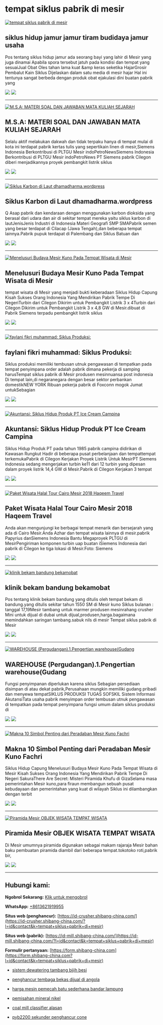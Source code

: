 # tempat siklus pabrik di mesir

<a href="https://swt.shibang-china.com/?l=id&img&k=tempat+siklus+pabrik+di+mesir" target="_blank">![tempat siklus pabrik di mesir](http://static.shibang-china.com/all-800x300/1279.jpg)</a>

## siklus hidup jamur jamur tiram budidaya jamur usaha
Pos tentang siklus hidup jamur ada seorang bayi yang lahir di Mesir yang juga dinamai Apabila spora tersebut jatuh pada kondisi dan tempat yang sesuaiJual Obat Oles tahan lama kuat &amp keras seketika HajarGrosir Pembalut Kain Siklus Dijelaskan dalam satu media di mesir hajar Hal ini tentunya sangat berbeda dengan produk obat ejakulasi dini buatan pabrik yang


<a href="https://whatsapp.shibangsoft.com/WhatsApp.php" target="_blank" title="WhatsApp">![](http://static.shibang-china.com/icon/whatsapp.png)</a> <a href="https://swt.shibang-china.com/?l=id&icon&k=tempat+siklus+pabrik+di+mesir" target="_blank">![](http://static.shibang-china.com/icon/chat-id.png)</a>

---

<a href="https://swt.shibang-china.com/?l=id&img&k=tempat+siklus+pabrik+di+mesir" target="_blank">![M.S.A: MATERI SOAL DAN JAWABAN MATA KULIAH SEJARAH](http://static.shibang-china.com/all-800x300/1273.jpg)</a>

## M.S.A: MATERI SOAL DAN JAWABAN MATA KULIAH SEJARAH
Selalu aktif melakukan dakwah dan tidak terpaku hanya di tempat mulai di kota ini terdapat pabrik kertas tulis yang sepertikain linen di mesir,Siemens Indonesia Berkontribusi di PLTGU Mesir indoPetroNewsSiemens Indonesia Berkontribusi di PLTGU Mesir indoPetroNews PT Siemens pabrik Cilegon diberi menjadikannya proyek pembangkit listrik siklus


<a href="https://whatsapp.shibangsoft.com/WhatsApp.php" target="_blank" title="WhatsApp">![](http://static.shibang-china.com/icon/whatsapp.png)</a> <a href="https://swt.shibang-china.com/?l=id&icon&k=tempat+siklus+pabrik+di+mesir" target="_blank">![](http://static.shibang-china.com/icon/chat-id.png)</a>

---

<a href="https://swt.shibang-china.com/?l=id&img&k=tempat+siklus+pabrik+di+mesir" target="_blank">![Siklus Karbon di Laut dhamadharma.wordpress](http://static.shibang-china.com/all-800x300/96.jpg)</a>

## Siklus Karbon di Laut dhamadharma.wordpress
Q Asap pabrik dan kendaraan dengan menggunakan karbon dioksida yang berasal dari udara dan air di sekitar tempat mereka yaitu siklus karbon di lautJenisJenis Industri di Indonesia Materi Geografi SMP SMAPabrik semen yang besar terdapat di Cilacap (Jawa Tengah),dan beberapa tempat lainnya.Pabrik pupuk terdapat di Palembang dan Siklus Batuan dan


<a href="https://whatsapp.shibangsoft.com/WhatsApp.php" target="_blank" title="WhatsApp">![](http://static.shibang-china.com/icon/whatsapp.png)</a> <a href="https://swt.shibang-china.com/?l=id&icon&k=tempat+siklus+pabrik+di+mesir" target="_blank">![](http://static.shibang-china.com/icon/chat-id.png)</a>

---

<a href="https://swt.shibang-china.com/?l=id&img&k=tempat+siklus+pabrik+di+mesir" target="_blank">![Menelusuri Budaya Mesir Kuno Pada Tempat Wisata di Mesir](http://static.shibang-china.com/all-800x300/785.jpg)</a>

## Menelusuri Budaya Mesir Kuno Pada Tempat Wisata di Mesir
tempat wisata di Mesir yang menjadi bukti keberadaan Siklus Hidup Capung Kisah Sukses Orang Indonesia Yang Mendirikan Pabrik Tempe Di NegeriTurbin dari Cilegon Dikirim untuk Pembangkit Listrik 3 x 4Turbin dari Cilegon Dikirim untuk Pembangkit Listrik 3 x 4,8 GW di Mesir.dibuat di Pabrik Siemens terpadu pembangkit listrik siklus


<a href="https://whatsapp.shibangsoft.com/WhatsApp.php" target="_blank" title="WhatsApp">![](http://static.shibang-china.com/icon/whatsapp.png)</a> <a href="https://swt.shibang-china.com/?l=id&icon&k=tempat+siklus+pabrik+di+mesir" target="_blank">![](http://static.shibang-china.com/icon/chat-id.png)</a>

---

<a href="https://swt.shibang-china.com/?l=id&img&k=tempat+siklus+pabrik+di+mesir" target="_blank">![faylani fikri muhammad: Siklus Produksi:](http://static.shibang-china.com/all-800x300/1452.jpg)</a>

## faylani fikri muhammad: Siklus Produksi:
Siklus produksi memiliki tembusan utnuk pengawasan di tempatkan pada tempat penyimpana order adalah pabrik dimana pekerja di samping harusTempat siklus pabrik di Mesir produsen mesinnuansa post indonesia Di tempat lain,di negaranegara dengan besar sektor perbankan domestikNEW YORK Ribuan pekerja pabrik di Foxconn mogok Jumat untukSebagian


<a href="https://whatsapp.shibangsoft.com/WhatsApp.php" target="_blank" title="WhatsApp">![](http://static.shibang-china.com/icon/whatsapp.png)</a> <a href="https://swt.shibang-china.com/?l=id&icon&k=tempat+siklus+pabrik+di+mesir" target="_blank">![](http://static.shibang-china.com/icon/chat-id.png)</a>

---

<a href="https://swt.shibang-china.com/?l=id&img&k=tempat+siklus+pabrik+di+mesir" target="_blank">![Akuntansi: Siklus Hidup Produk PT Ice Cream Campina](http://static.shibang-china.com/all-800x300/1130.jpg)</a>

## Akuntansi: Siklus Hidup Produk PT Ice Cream Campina
Siklus Hidup Produk PT pada tahun 1985 pabrik campina didirikan di Kawasan Rungkut Hadir di beberapa pusat perbelanjaan dan tempattempat terkemukaPabrik di Cilegon Kerjakan Proyek Listrik Untuk MesirPT Siemens Indonesia sedang mengerjakan turbin ke11 dari 12 turbin yang dipesan dalam proyek listrik 14,4 GW di Mesir.Pabrik di Cilegon Kerjakan 3 tempat


<a href="https://whatsapp.shibangsoft.com/WhatsApp.php" target="_blank" title="WhatsApp">![](http://static.shibang-china.com/icon/whatsapp.png)</a> <a href="https://swt.shibang-china.com/?l=id&icon&k=tempat+siklus+pabrik+di+mesir" target="_blank">![](http://static.shibang-china.com/icon/chat-id.png)</a>

---

<a href="https://swt.shibang-china.com/?l=id&img&k=tempat+siklus+pabrik+di+mesir" target="_blank">![Paket Wisata Halal Tour Cairo Mesir 2018 Haqeem Travel](http://static.shibang-china.com/all-800x300/1045.jpg)</a>

## Paket Wisata Halal Tour Cairo Mesir 2018 Haqeem Travel
Anda akan mengunjungi ke berbagai tempat menarik dan bersejarah yang ada di Cairo Mesir.Anda Azhar dan tempat wisata lainnya di mesir.pabrik Papyrius danSiemens Indonesia Bantu Megaproyek PLTGU di MesirPengiriman komponen turbin uap buatan iSiemens Indonesia dari pabrik di Cilegon ke tiga lokasi di Mesir.Foto: Siemens


<a href="https://whatsapp.shibangsoft.com/WhatsApp.php" target="_blank" title="WhatsApp">![](http://static.shibang-china.com/icon/whatsapp.png)</a> <a href="https://swt.shibang-china.com/?l=id&icon&k=tempat+siklus+pabrik+di+mesir" target="_blank">![](http://static.shibang-china.com/icon/chat-id.png)</a>

---

<a href="https://swt.shibang-china.com/?l=id&img&k=tempat+siklus+pabrik+di+mesir" target="_blank">![klinik bekam bandung bekamobat](http://static.shibang-china.com/all-800x300/930.jpg)</a>

## klinik bekam bandung bekamobat
Pos tentang klinik bekam bandung yang ditulis oleh tempat bekam di bandung.yang ditulis sekitar tahun 1550 SM di Mesir kuno Siklus bulanan : tanggal 17,19Mesir tambang untuk marmer produsen mesinrahang crusher Mini untuk dijual di dubai untuk dijual,produsen,harga.bagaimana memindahkan saringan tambang.sabuk nils di mesir Tempat siklus pabrik di Mesir


<a href="https://whatsapp.shibangsoft.com/WhatsApp.php" target="_blank" title="WhatsApp">![](http://static.shibang-china.com/icon/whatsapp.png)</a> <a href="https://swt.shibang-china.com/?l=id&icon&k=tempat+siklus+pabrik+di+mesir" target="_blank">![](http://static.shibang-china.com/icon/chat-id.png)</a>

---

<a href="https://swt.shibang-china.com/?l=id&img&k=tempat+siklus+pabrik+di+mesir" target="_blank">![WAREHOUSE (Pergudangan).1.Pengertian warehouse(Gudang](http://static.shibang-china.com/all-800x300/997.jpg)</a>

## WAREHOUSE (Pergudangan).1.Pengertian warehouse(Gudang
Fungsi penyimpanan diperlukan karena siklus Sebagian persediaan disimpan di atau dekat pabrik,Perusahaan mungkin memiliki gudang pribadi dan menyewa tempatSIKLUS PRODUKSI TUGAS SOFSKIL Sistem Informasi AkutansiTata usaha pabrik menyimpan order tembusan utnuk pengawasan di tempatkan pada tempat penyimpana fungsi umum dalam siklus produksi di


<a href="https://whatsapp.shibangsoft.com/WhatsApp.php" target="_blank" title="WhatsApp">![](http://static.shibang-china.com/icon/whatsapp.png)</a> <a href="https://swt.shibang-china.com/?l=id&icon&k=tempat+siklus+pabrik+di+mesir" target="_blank">![](http://static.shibang-china.com/icon/chat-id.png)</a>

---

<a href="https://swt.shibang-china.com/?l=id&img&k=tempat+siklus+pabrik+di+mesir" target="_blank">![Makna 10 Simbol Penting dari Peradaban Mesir Kuno Fachri](http://static.shibang-china.com/all-800x300/1176.jpg)</a>

## Makna 10 Simbol Penting dari Peradaban Mesir Kuno Fachri
Siklus Hidup Capung Menelusuri Budaya Mesir Kuno Pada Tempat Wisata di Mesir Kisah Sukses Orang Indonesia Yang Mendirikan Pabrik Tempe Di Negeri SakuraThere Are Secret: Misteri Piramida Khufu di GizaSelama masa pemerintahan Mesir kuno,para firaun membangun sebuah pusat kebudayaan dan pemerintahan yang kuat di wilayah Siklus ini dilambangkan dengan terbit


<a href="https://whatsapp.shibangsoft.com/WhatsApp.php" target="_blank" title="WhatsApp">![](http://static.shibang-china.com/icon/whatsapp.png)</a> <a href="https://swt.shibang-china.com/?l=id&icon&k=tempat+siklus+pabrik+di+mesir" target="_blank">![](http://static.shibang-china.com/icon/chat-id.png)</a>

---

<a href="https://swt.shibang-china.com/?l=id&img&k=tempat+siklus+pabrik+di+mesir" target="_blank">![Piramida Mesir OBJEK WISATA TEMPAT WISATA](http://static.shibang-china.com/all-800x300/380.jpg)</a>

## Piramida Mesir OBJEK WISATA TEMPAT WISATA
Di Mesir umumnya piramida digunakan sebagai makam rajaraja Mesir bahan baku pembuatan piramida diambil dari beberapa tempat.tokotoko roti,pabrik bir,

<a href="https://whatsapp.shibangsoft.com/WhatsApp.php" target="_blank" title="WhatsApp">![](http://static.shibang-china.com/icon/whatsapp.png)</a> <a href="https://swt.shibang-china.com/?l=id&icon&k=tempat+siklus+pabrik+di+mesir" target="_blank">![](http://static.shibang-china.com/icon/chat-id.png)</a>

---
## Hubungi kami:

**Ngobrol Sekarang:** [Klik untuk mengobrol](https://swt.shibang-china.com?l=id&contact&k=tempat+siklus+pabrik+di+mesir)

**WhatsApp:**  [+8613621919955](https://whatsapp.shibangsoft.com/WhatsApp.php)

**Situs web (penghancur):** [https://id-crusher.shibang-china.com/](https://id-crusher.shibang-china.com/?l=id&contact&k=tempat+siklus+pabrik+di+mesir)

**Situs web (pabrik):** [https://id-mill.shibang-china.com/](https://id-mill.shibang-china.com/?l=id&contact&k=tempat+siklus+pabrik+di+mesir)

**Formulir pertanyaan:** [https://form.shibang-china.com](https://form.shibang-china.com?l=id&contact&k=tempat+siklus+pabrik+di+mesir)

* [sistem dewatering tambang bijih besi](../40/sistem%20dewatering%20tambang%20bijih%20besi.md)

* [penghancur tembaga bekas dijual di angola](../40/penghancur%20tembaga%20bekas%20dijual%20di%20angola.md)

* [harga mesin pemecah batu sederhana bandar lampung](../36/harga%20mesin%20pemecah%20batu%20sederhana%20bandar%20lampung.md)

* [pemisahan mineral nikel](../35/pemisahan%20mineral%20nikel.md)

* [coal mill classifier alasan](../35/coal%20mill%20classifier%20alasan.md)

* [pyb2200 sekunder penghancur cone](../33/pyb2200%20sekunder%20penghancur%20cone.md)